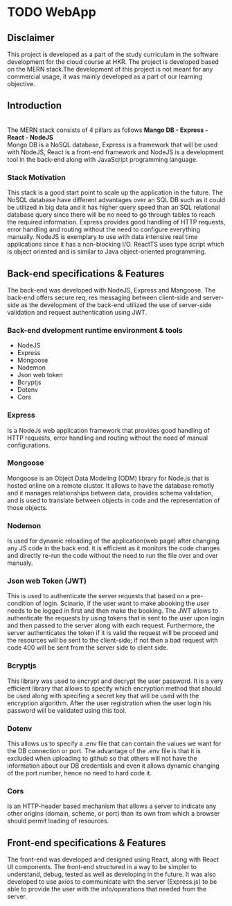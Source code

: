 # TODO WebApp

## Disclaimer

This project is developed as a part of the study curriculam in the software development for the cloud course at HKR.
The project is developed based on the MERN stack.The development of this project is not meant for any commercial usage, it was mainly developed as a part of our learning objective.

## Introduction

<br>The MERN stack consists of 4 pillars as follows
<b>Mango DB - Express - React - NodeJS</b> <br>
Mongo DB is a NoSQL database, Express is a framework that will be used with NodeJS, React is a front-end framework and NodeJS is a development tool in the back-end along with JavaScript programming language. <br>

### Stack Motivation

This stack is a good start point to scale up the application in the future. The NoSQL database have different advantages over an SQL DB such as it could be utilized in big data and it has higher query speed than an SQL relational database query since there will be no need to go through tables to reach the required information. Express provides good handling of HTTP requests, error handling and routing without the need to configure everything manually. NodeJS is exemplary to use with data intensive real time applications since it has a non-blocking I/O. ReactTS uses type script which is object oriented and is similar to Java object-oriented programming.

## Back-end specifications & Features

The back-end was developed with NodeJS, Express and Mangoose. The back-end offers secure req, res messaging between client-side and server-side as the development of the back-end utilized the use of server-side validation and request authentication using JWT.

### Back-end dvelopment runtime environment & tools

- NodeJS
- Express
- Mongoose
- Nodemon
- Json web token
- Bcryptjs
- Dotenv
- Cors

### Express

Is a NodeJs web application framework that provides good handling of HTTP requests, error handling and routing without the need of manual configurations.

### Mongoose

Mongoose is an Object Data Modeling (ODM) library for Node.js that is hosted online on a remote cluster. It allows to have the database remotly and it manages relationships between data, provides schema validation, and is used to translate between objects in code and the representation of those objects.

### Nodemon

Is used for dynamic reloading of the application(web page) after changing any JS code in the back end. it is efficient as it monitors the code changes and directly re-run the code without the need to run the file over and over manualy.

### Json web Token (JWT)

This is used to authenticate the server requests that based on a pre-condition of login. Scinario, if the user want to make abooking the user needs to be logged in first and then make the booking. The JWT allows to authenticate the requests by using tokens that is sent to the user upon login and then passed to the server along with each request. Furthermore, the server authenticates the token if it is valid the request will be proceed and the resources will be sent to the client-side; if not then a bad request with code 400 will be sent from the server side to client side.

### Bcryptjs

This library was used to encrypt and decrypt the user password. It is a very efficient library that allows to specify which encryption method that should be used along with specifing a secret key that will be used with the encryption algorithm. After the user registration when the user login his password will be validated using this tool.


### Dotenv

This allows us to specify a .env file that can contain the values we want for the DB connection or port. The advantage of the .env file is that it is excluded when uploading to github so that others will not have the information about our DB credentials and even it allows dynamic changing of the port number, hence no need to hard code it.

### Cors

Is an HTTP-header based mechanism that allows a server to indicate any other origins (domain, scheme, or port) than its own from which a browser should permit loading of resources.

## Front-end specifications & Features

The front-end was developed and designed using React, along with React UI components. The front-end structured in a way to be simpler to understand, debug, tested as well as developing in the future. It was also developed to use axios to communicate with the server (Express.js) to be able to provide the user with the info/operations that needed from the server.
